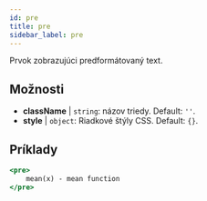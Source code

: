 ```yaml
---
id: pre
title: pre
sidebar_label: pre
---
```


Prvok zobrazujúci predformátovaný text.

## Možnosti

* __className__ | `string`: názov triedy. Default: `''`.
* __style__ | `object`: Riadkové štýly CSS. Default: `{}`.


## Príklady

```jsx live
<pre>
    mean(x) - mean function
</pre>
```

